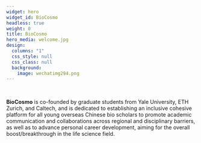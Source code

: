 ```yaml
---
widget: hero
widget_id: BioCosmo
headless: true
weight: 0
title: BioCosmo
hero_media: welcome.jpg
design:
  columns: "1"
  css_style: null
  css_class: null
  background:
    image: wechatimg294.png
---
```

<br>

**BioCosmo** is co-founded by graduate students from Yale University, ETH Zurich, and Caltech, and is dedicated to establishing an inclusive cohesive platform for all young overseas Chinese bio scholars to promote academic communication and collaborations across regional and disciplinary barriers, as well as to advance personal career development, aiming for the overall boost/breakthrough in the life science field.